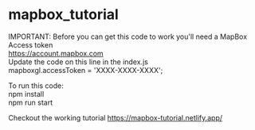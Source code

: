 # mapbox_tutorial
IMPORTANT:
Before you can get this code to work you'll need a MapBox Access token<br>
https://account.mapbox.com<br>
Update the code on this line in the index.js<br>
mapboxgl.accessToken = 'XXXX-XXXX-XXXX';<br>

To run this code:<br>
npm install<br>
npm run start<br>

Checkout the working tutorial https://mapbox-tutorial.netlify.app/  
